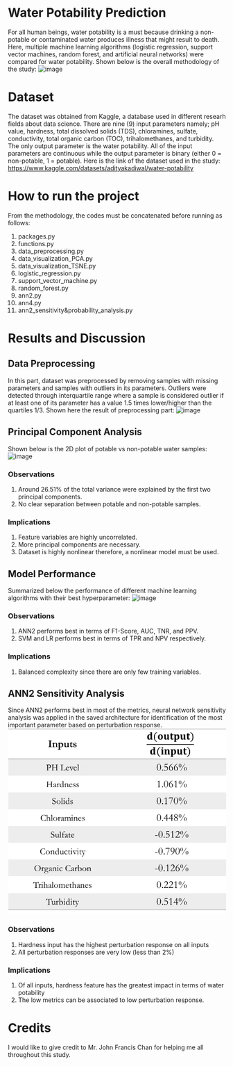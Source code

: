 # Water Potability Prediction
For all human beings, water potability is a must because drinking a non-potable or contaminated water produces illness that might result to death. Here, multiple machine learning algorithms (logistic regression, support vector machines, random forest, and artificial neural networks) were compared for water potability. Shown below is the overall methodology of the study: 
![image](https://github.com/Rob-Christian/Water-Potability-Prediction/assets/59250293/e3d6fdd4-a6df-4314-bc51-c97e00c2db49)
# Dataset
The dataset was obtained from Kaggle, a database used in different researh fields about data science. There are nine (9) input parameters namely; pH value, hardness, total dissolved solids (TDS), chloramines, sulfate, conductivity, total organic carbon (TOC), trihalomethanes, and turbidity. The only output parameter is the water potability. All of the input parameters are continuous while the output parameter is binary (either 0 = non-potable, 1 = potable). Here is the link of the dataset used in the study: https://www.kaggle.com/datasets/adityakadiwal/water-potability
# How to run the project
From the methodology, the codes must be concatenated before running as follows:
1. packages.py
2. functions.py
3. data_preprocessing.py
4. data_visualization_PCA.py
5. data_visualization_TSNE.py
6. logistic_regression.py
7. support_vector_machine.py
8. random_forest.py
9. ann2.py
10. ann4.py
11. ann2_sensitivity&probability_analysis.py
# Results and Discussion
## Data Preprocessing
In this part, dataset was preprocessed by removing samples with missing parameters and samples with outliers in its parameters. Outliers were detected through interquartile range where a sample is considered outlier if at least one of its parameter has a value 1.5 times lower/higher than the quartiles 1/3. Shown here the result of preprocessing part:
![image](https://github.com/Rob-Christian/Water-Potability-Prediction/assets/59250293/654390df-fa08-44e8-9b12-c2425738d701)
## Principal Component Analysis
Shown below is the 2D plot of potable vs non-potable water samples:
![image](https://github.com/Rob-Christian/Water-Potability-Prediction/assets/59250293/180ef00d-bb66-47dd-8e85-96bf704ca174)
### Observations
1. Around 26.51% of the total variance were explained by the first two principal components.
2. No clear separation between potable and non-potable samples.
### Implications
1. Feature variables are highly uncorrelated.
2. More principal components are necessary.
3. Dataset is highly nonlinear therefore, a nonlinear model must be used.
## Model Performance
Summarized below the performance of different machine learning algorithms with their best hyperparameter:
![image](https://github.com/Rob-Christian/Water-Potability-Prediction/assets/59250293/510ded20-91d5-4ebd-be7f-9c4012e74cad)
### Observations
1. ANN2 performs best in terms of F1-Score, AUC, TNR, and PPV.
2. SVM and LR performs best in terms of TPR and NPV respectively.
### Implications
1. Balanced complexity since there are only few training variables.
## ANN2 Sensitivity Analysis
Since ANN2 performs best in most of the metrics, neural network sensitivity analysis was applied in the saved architecture for identification of the most important parameter based on perturbation response.
![image](image.png)
### Observations
1. Hardness input has the highest perturbation response on all inputs
2. All perturbation responses are very low (less than 2%)
### Implications
1. Of all inputs, hardness feature has the greatest impact in terms of water potability
2. The low metrics can be associated to low perturbation response.
# Credits
I would like to give credit to Mr. John Francis Chan for helping me all throughout this study.
